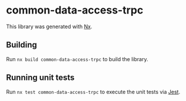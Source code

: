 # common-data-access-trpc

This library was generated with [Nx](https://nx.dev).

## Building

Run `nx build common-data-access-trpc` to build the library.

## Running unit tests

Run `nx test common-data-access-trpc` to execute the unit tests via [Jest](https://jestjs.io).
